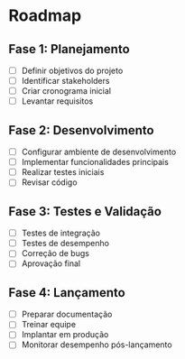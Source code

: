 # Roadmap

## Fase 1: Planejamento
- [ ] Definir objetivos do projeto
- [ ] Identificar stakeholders
- [ ] Criar cronograma inicial
- [ ] Levantar requisitos

## Fase 2: Desenvolvimento
- [ ] Configurar ambiente de desenvolvimento
- [ ] Implementar funcionalidades principais
- [ ] Realizar testes iniciais
- [ ] Revisar código

## Fase 3: Testes e Validação
- [ ] Testes de integração
- [ ] Testes de desempenho
- [ ] Correção de bugs
- [ ] Aprovação final

## Fase 4: Lançamento
- [ ] Preparar documentação
- [ ] Treinar equipe
- [ ] Implantar em produção
- [ ] Monitorar desempenho pós-lançamento